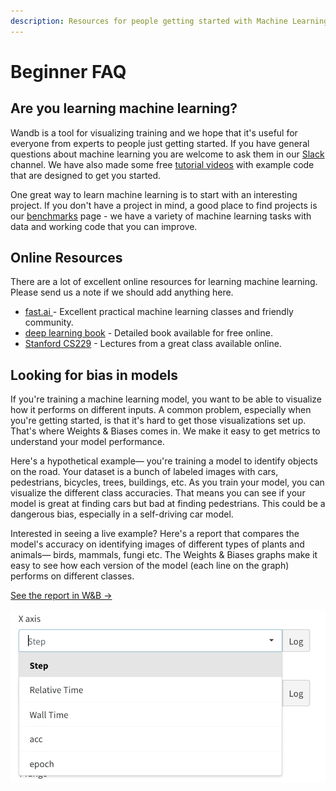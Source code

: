 ```yaml
---
description: Resources for people getting started with Machine Learning
---
```


# Beginner FAQ

## Are you learning machine learning?

Wandb is a tool for visualizing training and we hope that it's useful for everyone from experts to people just getting started. If you have general questions about machine learning you are welcome to ask them in our [Slack](http://wandb.me/slack) channel. We have also made some free [tutorial videos](https://www.wandb.com/tutorials) with example code that are designed to get you started.

One great way to learn machine learning is to start with an interesting project. If you don't have a project in mind, a good place to find projects is our [benchmarks](https://www.wandb.com/benchmarks) page - we have a variety of machine learning tasks with data and working code that you can improve.

## Online Resources

There are a lot of excellent online resources for learning machine learning. Please send us a note if we should add anything here.

* [fast.ai ](https://www.fast.ai)- Excellent practical machine learning classes and friendly community.
* [deep learning book](http://www.deeplearningbook.org) - Detailed book available for free online.
* [Stanford CS229](https://see.stanford.edu/Course/CS229) - Lectures from a great class available online.

## Looking for bias in models

If you're training a machine learning model, you want to be able to visualize how it performs on different inputs. A common problem, especially when you're getting started, is that it's hard to get those visualizations set up. That's where Weights & Biases comes in. We make it easy to get metrics to understand your model performance.

Here's a hypothetical example— you're training a model to identify objects on the road. Your dataset is a bunch of labeled images with cars, pedestrians, bicycles, trees, buildings, etc. As you train your model, you can visualize the different class accuracies. That means you can see if your model is great at finding cars but bad at finding pedestrians. This could be a dangerous bias, especially in a self-driving car model.

Interested in seeing a live example? Here's a report that compares the model's accuracy on identifying images of different types of plants and animals— birds, mammals, fungi etc. The Weights & Biases graphs make it easy to see how each version of the model (each line on the graph) performs on different classes.

[See the report in W\&B →](https://app.wandb.ai/stacey/curr\_learn/reports/Species-Identification--VmlldzoxMDk3Nw)

![](<../.gitbook/assets/image (18) (3) (3) (1) (3) (1) (1) (1) (1) (1) (1) (1) (1) (1) (6) (1) (3) (1) (1) (1) (1) (1) (1) (1) (1) (1) (1) (1) (1) (1) (1) (1) (1) (1) (1) (1) (1) (1) (1) (1) (1) (1) (1) (1) (11) (1) (1) (1) (1) (1) (1) (1) (1) (1) (1) (1) (1) (1) (1) (1  (6).png>)

